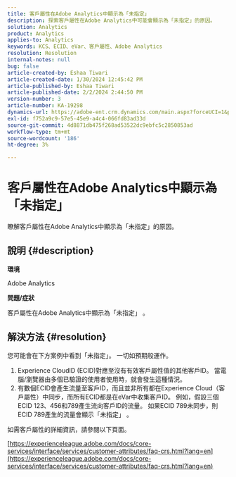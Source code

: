 ```yaml
---
title: 客戶屬性在Adobe Analytics中顯示為「未指定」
description: 探索客戶屬性在Adobe Analytics中可能會顯示為「未指定」的原因。
solution: Analytics
product: Analytics
applies-to: Analytics
keywords: KCS、ECID、eVar、客戶屬性、Adobe Analytics
resolution: Resolution
internal-notes: null
bug: false
article-created-by: Eshaa Tiwari
article-created-date: 1/30/2024 12:45:42 PM
article-published-by: Eshaa Tiwari
article-published-date: 2/2/2024 2:44:50 PM
version-number: 3
article-number: KA-19298
dynamics-url: https://adobe-ent.crm.dynamics.com/main.aspx?forceUCI=1&pagetype=entityrecord&etn=knowledgearticle&id=c3dde878-6dbf-ee11-9079-6045bd006268
exl-id: f752a9c9-57e5-45e9-a4c4-066fd83ad33d
source-git-commit: 4d8871db475f268ad53522dc9ebfc5c2850853ad
workflow-type: tm+mt
source-wordcount: '186'
ht-degree: 3%

---
```


# 客戶屬性在Adobe Analytics中顯示為「未指定」


瞭解客戶屬性在Adobe Analytics中顯示為「未指定」的原因。

## 說明 {#description}


<b>環境</b>

Adobe Analytics

<b>問題/症狀</b>

客戶屬性在Adobe Analytics中顯示為「未指定」 。


## 解決方法 {#resolution}




您可能會在下方案例中看到「未指定」。 一切如預期般運作。

1. Experience CloudID (ECID)對應至沒有有效客戶屬性值的其他客戶ID。 當電腦/瀏覽器由多個已驗證的使用者使用時，就會發生這種情況。
2. 有數個ECID會產生流量至客戶ID，而且並非所有都在Experience Cloud（客戶屬性）中同步，而所有ECID都是在eVar中收集客戶ID。 例如，假設三個ECID 123、456和789產生流向客戶ID的流量。 如果ECID 789未同步，則ECID 789產生的流量會顯示「未指定」 。




如需客戶屬性的詳細資訊，請參閱以下頁面。

[https://experienceleague.adobe.com/docs/core-services/interface/services/customer-attributes/faq-crs.html?lang=en](https://experienceleague.adobe.com/docs/core-services/interface/services/customer-attributes/faq-crs.html?lang=en)
